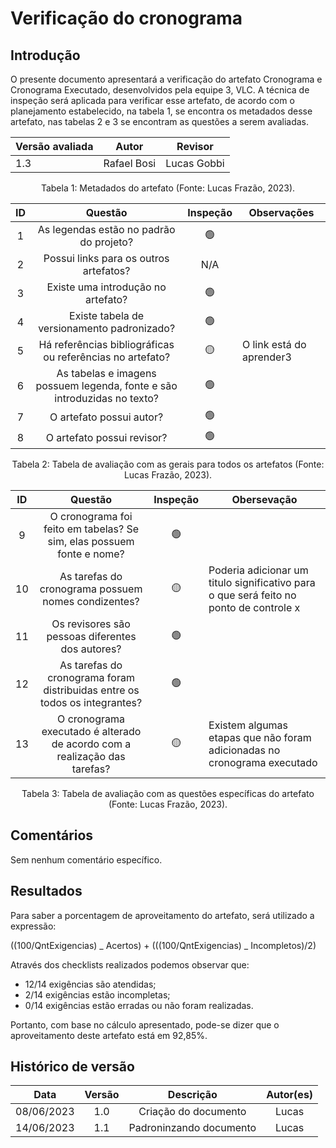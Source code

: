 # Verificação do cronograma

## Introdução

O presente documento apresentará a verificação do artefato Cronograma e Cronograma Executado, desenvolvidos pela equipe 3, VLC. A técnica de inspeção será aplicada para verificar esse artefato, de acordo com o planejamento estabelecido, na tabela 1, se encontra os metadados desse artefato, nas tabelas 2 e 3 se encontram as questões a serem avaliadas.

| Versão avaliada | Autor       | Revisor     |
| --------------- | ----------- | ----------- |
| 1.3             | Rafael Bosi | Lucas Gobbi |

<div style="text-align: center">
<p> Tabela 1: Metadados do artefato (Fonte: Lucas Frazão, 2023). </p>
</div>

| ID  |                                 Questão                                  | Inspeção | Observações              |
| :-: | :----------------------------------------------------------------------: | :------: | ------------------------ |
|  1  |                 As legendas estão no padrão do projeto?                  |    🟢    |                          |
|  2  |                  Possui links para os outros artefatos?                  |   N/A    |                          |
|  3  |                    Existe uma introdução no artefato?                    |    🟢    |                          |
|  4  |               Existe tabela de versionamento padronizado?                |    🟢    |                          |
|  5  |        Há referências bibliográficas ou referências no artefato?         |    🟡    | O link está do aprender3 |
|  6  | As tabelas e imagens possuem legenda, fonte e são introduzidas no texto? |    🟢    |                          |
|  7  |                         O artefato possui autor?                         |    🟢    |                          |
|  8  |                        O artefato possui revisor?                        |    🟢    |                          |

<div style="text-align: center">
<p> Tabela 2: Tabela de avaliação com as gerais para todos os artefatos (Fonte: Lucas Frazão, 2023). </p>
</div>

| ID  |                                  Questão                                   | Inspeção | Obersevação                                                                            |
| :-: | :------------------------------------------------------------------------: | :------: | -------------------------------------------------------------------------------------- |
|  9  |   O cronograma foi feito em tabelas? Se sim, elas possuem fonte e nome?    |    🟢    |                                                                                        |
| 10  |            As tarefas do cronograma possuem nomes condizentes?             |    🟡    | Poderia adicionar um titulo significativo para o que será feito no ponto de controle x |
| 11  |              Os revisores são pessoas diferentes dos autores?              |    🟢    |                                                                                        |
| 12  | As tarefas do cronograma foram distribuidas entre os todos os integrantes? |    🟢    |                                                                                        |
| 13  | O cronograma executado é alterado de acordo com a realização das tarefas?  |    🟡    | Existem algumas etapas que não foram adicionadas no cronograma executado               |

<div style="text-align: center">
<p> Tabela 3: Tabela de avaliação com as questões específicas do artefato (Fonte: Lucas Frazão, 2023). </p>
</div>

## Comentários

Sem nenhum comentário específico.

## Resultados

Para saber a porcentagem de aproveitamento do artefato, será utilizado a expressão:

((100/QntExigencias) _ Acertos) + (((100/QntExigencias) _ Incompletos)/2)

Através dos checklists realizados podemos observar que:

- 12/14 exigências são atendidas;
- 2/14 exigências estão incompletas;
- 0/14 exigências estão erradas ou não foram realizadas.

Portanto, com base no cálculo apresentado, pode-se dizer que o aproveitamento deste artefato está em 92,85%.

## Histórico de versão

|    Data    | Versão |        Descrição        | Autor(es) |
| :--------: | :----: | :---------------------: | :-------: |
| 08/06/2023 |  1.0   |  Criação do documento   |   Lucas   |
| 14/06/2023 |  1.1   | Padroninzando documento |   Lucas   |
